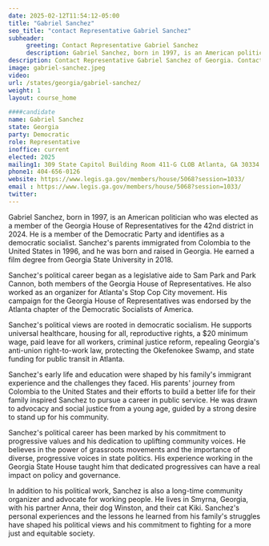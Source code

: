 ```yaml
---
date: 2025-02-12T11:54:12-05:00
title: "Gabriel Sanchez"
seo_title: "contact Representative Gabriel Sanchez"
subheader:
     greeting: Contact Representative Gabriel Sanchez
     description: Gabriel Sanchez, born in 1997, is an American politician who was elected as a member of the Georgia House of Representatives for the 42nd district in 2024. He assumed office on January 13, 2025. His current term ends on January 11, 2027.
description: Contact Representative Gabriel Sanchez of Georgia. Contact information for Gabriel Sanchez includes email address, phone number, and mailing address.
image: gabriel-sanchez.jpeg
video:
url: /states/georgia/gabriel-sanchez/
weight: 1
layout: course_home

####candidate
name: Gabriel Sanchez
state: Georgia
party: Democratic
role: Representative
inoffice: current
elected: 2025
mailing1: 309 State Capitol Building Room 411-G CLOB Atlanta, GA 30334
phone1: 404-656-0126
website: https://www.legis.ga.gov/members/house/5068?session=1033/
email : https://www.legis.ga.gov/members/house/5068?session=1033/
twitter: 
---
```

Gabriel Sanchez, born in 1997, is an American politician who was elected as a member of the Georgia House of Representatives for the 42nd district in 2024. He is a member of the Democratic Party and identifies as a democratic socialist. Sanchez's parents immigrated from Colombia to the United States in 1996, and he was born and raised in Georgia. He earned a film degree from Georgia State University in 2018.

Sanchez's political career began as a legislative aide to Sam Park and Park Cannon, both members of the Georgia House of Representatives. He also worked as an organizer for Atlanta's Stop Cop City movement. His campaign for the Georgia House of Representatives was endorsed by the Atlanta chapter of the Democratic Socialists of America.

Sanchez's political views are rooted in democratic socialism. He supports universal healthcare, housing for all, reproductive rights, a $20 minimum wage, paid leave for all workers, criminal justice reform, repealing Georgia's anti-union right-to-work law, protecting the Okefenokee Swamp, and state funding for public transit in Atlanta.

Sanchez's early life and education were shaped by his family's immigrant experience and the challenges they faced. His parents' journey from Colombia to the United States and their efforts to build a better life for their family inspired Sanchez to pursue a career in public service. He was drawn to advocacy and social justice from a young age, guided by a strong desire to stand up for his community.

Sanchez's political career has been marked by his commitment to progressive values and his dedication to uplifting community voices. He believes in the power of grassroots movements and the importance of diverse, progressive voices in state politics. His experience working in the Georgia State House taught him that dedicated progressives can have a real impact on policy and governance.

In addition to his political work, Sanchez is also a long-time community organizer and advocate for working people. He lives in Smyrna, Georgia, with his partner Anna, their dog Winston, and their cat Kiki. Sanchez's personal experiences and the lessons he learned from his family's struggles have shaped his political views and his commitment to fighting for a more just and equitable society.
